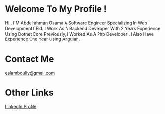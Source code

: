 # Welcome To My Profile !

Hi , I'M Abdelrahman Osama
A Software Engineer Specializing In Web Development ﬁEld. I
Work As A Backend Developer With 2 Years Experience Using Dotnet Core 
Previously, I Worked As A Php Developer . I Also Have
Experience One Year Using Angular .

# Contact Me
eslamboully@gmail.com

# Other Links
<a target="_blank" href="https://www.linkedin.com/in/abdelrahman-osama-26a882171 ">LinkedIn Profile</a>
